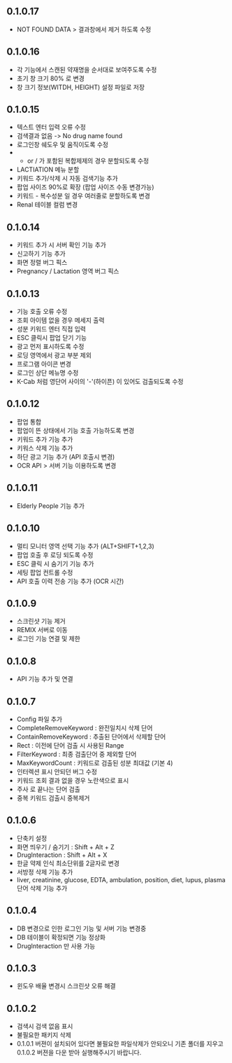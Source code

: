 0.1.0.17
-
- NOT FOUND DATA > 결과창에서 제거 하도록 수정
  
0.1.0.16
-
- 각 기능에서 스캔된 약재명을 순서대로 보여주도록 수정
- 초기 창 크기 80% 로 변경
- 창 크기 정보(WITDH, HEIGHT) 설정 파일로 저장 

0.1.0.15
-
- 텍스트 엔터 입력 오류 수정
- 검색결과 없음 -> No drug name found
- 로그인창 쉐도우 및 움직이도록 수정
- - or / 가 포함된 복합제제의 경우 분할되도록 수정
- LACTIATION 메뉴 분할
- 키워드 추가/삭제 시 자동 검색기능 추가
- 팝업 사이즈 90%로 확장 (팝업 사이즈 수동 변경가능)
- 키워드 - 복수성분 일 경우 여러줄로 분할하도록 변경
- Renal 테이블 컬럼 변경

0.1.0.14
-
- 키워드 추가 시 서버 확인 기능 추가
- 신고하기 기능 추가
- 화면 정렬 버그 픽스
- Pregnancy / Lactation 영역 버그 픽스

0.1.0.13
-
- 기능 호출 오류 수정
- 조회 아이템 없을 경우 메세지 출력
- 성분 키워드 엔터 직접 입력
- ESC 클릭시 팝업 닫기 기능
- 광고 먼저 표시하도록 수정
- 로딩 영역에서 광고 부분 제외
- 프로그램 아이콘 변경
- 로그인 상단 메뉴명 수정
- K-Cab 처럼 영단어 사이의 '-'(하이픈) 이 있어도 검출되도록 수정

0.1.0.12
-
- 팝업 통합
- 팝업이 뜬 상태에서 기능 호출 가능하도록 변경
- 키워드 추가 기능 추가
- 키워스 삭제 기능 추가
- 하단 광고 기능 추가 (API 호출시 변경)
- OCR API > 서버 기능 이용하도록 변경

0.1.0.11
-
- Elderly People 기능 추가

0.1.0.10
-
- 멀티 모니터 영역 선택 기능 추가 (ALT+SHIFT+1,2,3)
- 팝업 호출 후 로딩 되도록 수정
- ESC 클릭 시 숨기기 기능 추가 
- 세팅 팝업 컨트롤 수정
- API 호출 이력 전송 기능 추가 (OCR 시간)
 
0.1.0.9
-
- 스크린샷 기능 제거 
- REMIX 서버로 이동 
- 로그인 기능 연결 및 제한
   
0.1.0.8
-
- API 기능 추가 및 연결

0.1.0.7
-
- Config 파일 추가
- CompleteRemoveKeyword : 완전일치시 삭제 단어
- ContainRemoveKeyword : 추출된 단어에서 삭제할 단어
- Rect : 이전에 단어 검출 시 사용된 Range
- FilterKeyword : 최종 검출단어 중 제외할 단어
- MaxKeywordCount : 키워드로 검출된 성분 최대값 (기본 4)
- 인터렉션 표시 안되던 버그 수정
- 키워드 조회 결과 없을 경우 노란색으로 표시
- 주사 로 끝나는 단어 검출
- 중복 키워드 검출시 중복제거

0.1.0.6
-
- 단축키 설정
- 화면 띄우기 / 숨기기 : Shift + Alt + Z
- DrugInteraction : Shift + Alt + X
- 한글 약제 인식 최소단위를 2글자로 변경
- 서방정 삭제 기능 추가 
- liver, creatinine, glucose, EDTA, ambulation, position, diet, lupus, plasma 단어 삭제 기능 추가



0.1.0.4
-
- DB 변경으로 인한 로그인 기능 및 서버 기능 변경중
- DB 테이블이 확정되면 기능 정상화 
- DrugInteraction 만 사용 가능

0.1.0.3
-
- 윈도우 배율 변경시 스크린샷 오류 해결

0.1.0.2
-
- 검색시 검색 없음 표시
- 불필요한 패키지 삭제
- 0.1.0.1 버젼이 설치되어 있다면 불필요한 파일삭제가 안되오니 기존 폴더를 지우고 0.1.0.2 버젼을 다운 받아 실행해주시기 바랍니다.
